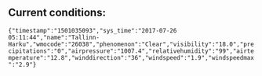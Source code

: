 ## Current conditions: 
 ``` {"timestamp":"1501035093","sys_time":"2017-07-26 05:11:44","name":"Tallinn-Harku","wmocode":"26038","phenomenon":"Clear","visibility":"18.0","precipitations":"0","airpressure":"1007.4","relativehumidity":"99","airtemperature":"12.8","winddirection":"36","windspeed":"1.9","windspeedmax":"2.9"} ```

